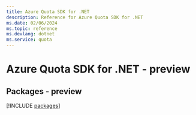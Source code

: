 ```yaml
---
title: Azure Quota SDK for .NET
description: Reference for Azure Quota SDK for .NET
ms.date: 02/06/2024
ms.topic: reference
ms.devlang: dotnet
ms.service: quota
---
```

# Azure Quota SDK for .NET - preview
## Packages - preview
[!INCLUDE [packages](quota-index.md)]